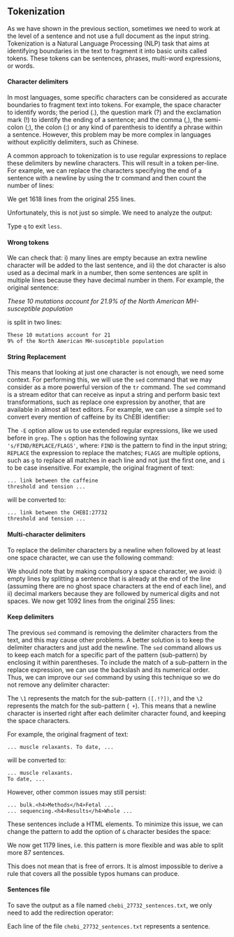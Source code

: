 <script>
import Execute from "$components/Execute.svelte";
</script>

## Tokenization

As we have shown in the previous section, sometimes we need to work at the
level of a sentence and not use a full document as the input string. Tokenization is a Natural Language Processing (NLP) task that aims at identifying
boundaries in the text to fragment it into basic units called tokens. These
tokens can be sentences, phrases, multi-word expressions, or words.

#### Character delimiters

In most languages, some specific characters can be considered as accurate
boundaries to fragment text into tokens. For example, the space character
to identify words; the period (.), the question mark (?) and the exclamation
mark (!) to identify the ending of a sentence; and the comma (,), the semi-colon (;), the colon (:) or any kind of parenthesis to identify a phrase within a
sentence. However, this problem may be more complex in languages without
explicitly delimiters, such as Chinese.

A common approach to tokenization is to use regular expressions to replace these delimiters by newline characters. This will result in a token per-line. For example, we can replace the characters specifying the end of a sentence with a newline by using the tr command and then count the number of lines:

<Execute command="tr '[.!?]' '\n' < chebi_27732.txt | wc -l" />

We get 1618 lines from the original 255 lines.

<Execute command="wc -l chebi_27732.txt" />

Unfortunately, this is not just so simple. We need to analyze the output:

<Execute command="tr '[.!?]' '\n' < chebi_27732.txt | less" />

Type `q` to exit `less`.

#### Wrong tokens

We can check that: i) many lines are empty because an extra newline character will be added to the last sentence, and ii) the dot character is also used
as a decimal mark in a number, then some sentences are split in multiple
lines because they have decimal number in them. For example, the original
sentence:

_These 10 mutations account for 21.9% of the North American MH-susceptible population_

is split in two lines:

```text
These 10 mutations account for 21
9% of the North American MH-susceptible population
```

#### String Replacement

This means that looking at just one character is not enough, we need some
context. For performing this, we will use the `sed` command that we may
consider as a more powerful version of the `tr` command. The `sed` command
is a stream editor that can receive as input a string and perform basic text
transformations, such as replace one expression by another, that are available
in almost all text editors. For example, we can use a simple `sed` to convert
every mention of caffeine by its ChEBI identifier:

<Execute command="sed -E 's/caffeine/CHEBI:27732/gi' chebi_27732.txt" />

The `-E` option allow us to use extended regular expressions, like we used
before in `grep`. The `s` option has the following syntax `'s/FIND/REPLACE/FLAGS'`, where: `FIND` is the pattern to find in the input string; `REPLACE`
the expression to replace the matches; `FLAGS` are multiple options, such as
`g` to replace all matches in each line and not just the first one, and `i` to be
case insensitive.
For example, the original fragment of text:

```text
... link between the caffeine
threshold and tension ...

```

will be converted to:

```text
... link between the CHEBI:27732
threshold and tension ...
```

#### Multi-character delimiters

To replace the delimiter characters by a newline when followed by at least
one space character, we can use the following command:

<Execute command="sed -E 's/[.!?] +/\n/g' chebi_27732.txt" />

We should note that by making compulsory a space character, we avoid: i)
empty lines by splitting a sentence that is already at the end of the line (assuming there are no ghost space characters at the end of each line), and ii) decimal markers because they are followed by numerical digits and not spaces.
We now get 1092 lines from the original 255 lines:

<Execute command="sed -E 's/[.!?] +/\n/g' chebi_27732.txt | wc -l" />

#### Keep delimiters

The previous `sed` command is removing the delimiter characters from the
text, and this may cause other problems. A better solution is to keep the
delimiter characters and just add the newline. The `sed` command allows us to
keep each match for a specific part of the pattern (sub-pattern) by enclosing
it within parentheses. To include the match of a sub-pattern in the replace
expression, we can use the backslash and its numerical order. Thus, we can
improve our `sed` command by using this technique so we do not remove any
delimiter character:

<Execute command="sed -E 's/([.!?])( +)/\1\n\2/g' chebi_27732.txt" />

The `\1` represents the match for the sub-pattern `([.!?])`, and the `\2` represents the match for the sub-pattern (` +`). This means that a newline character is inserted right after each delimiter character found, and keeping the space characters.

For example, the original fragment of text:

```text
... muscle relaxants. To date, ...
```

will be converted to:

```text
... muscle relaxants.
To date, ...
```

However, other common issues may still persist:

```text
... bulk.<h4>Methods</h4>Fetal ...
... sequencing.<h4>Results</h4>Whole ...
```

These sentences include a HTML elements.
To minimize this issue, we can change the pattern to add the option of `&`
character besides the space:

<Execute command="sed -E 's/([.!?])([& ]+)/\1\n\2/g' chebi_27732.txt | wc -l" />

We now get 1179 lines, i.e. this pattern is more flexible and was able to split
more 87 sentences.

<Execute command="expr 1179 - 1092" />

This does not mean that is free of errors. It is almost impossible to derive
a rule that covers all the possible typos humans can produce.

#### Sentences file

To save the output as a file named `chebi_27732_sentences.txt`, we only need
to add the redirection operator:

<Execute command="sed -E 's/([.!?])([& ]+)/\1\n\2/g' chebi_27732.txt > chebi_27732_sentences.txt" />

Each line of the file `chebi_27732_sentences.txt` represents a sentence.

